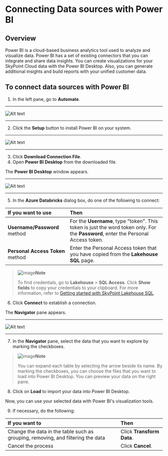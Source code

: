 # Connecting Data sources with Power BI

## Overview

Power BI is a cloud-based business analytics tool used to analyze and visualize data. Power BI has a set of existing connectors that you can integrate and share data insights. You can create visualizations for your SkyPoint Cloud data with the Power BI Desktop. Also, you can generate additional insights and build reports with your unified customer data.

## To connect data sources with Power BI

1. In the left pane, go to **Automate**.  

---

![Alt text](/doc_snippets/AutomatePowerBISetUP.png)  

---  

2. Click the **Setup** button to install Power BI on your system.  

---

![Alt text](/doc_snippets/LakehouseSQL_ConnectToPowerBI.png)  

---

3. Click **Download Connection File**.
4. Open **Power BI Desktop** from the downloaded file.

The **Power BI Desktop** window appears.

---

![Alt text](/doc_snippets/PowerBILogIn.png)

---

5. In the **Azure Databricks** dialog box, do one of the following to connect:


|If you want to use|Then|
| :--- | :--- |
|**Username/Password** method|For the **Username**, type "token". This token is just the word token only. For the **Password**, enter the Personal Access token.|
|**Personal Access Token** method|Enter the Personal Access token that you have copied from the **Lakehouse SQL** page.|

> ![image](/doc_snippets/Note_icon.png)**Note**
>
> To find credentials, go to **Lakehouse** > **SQL Access**. Click **Show fields** to copy your credentials to your clipboard. For more information, refer to [Getting started with SkyPoint Lakehouse SQL](lakehousesql.md).

6. Click **Connect** to establish a connection.  

The **Navigator** pane appears.

---

![Alt text](/doc_snippets/LakehouseSQL_ViewPowerBI.png)  

---

7. In the **Navigator** pane, select the data that you want to explore by marking the checkboxes.

> ![image](/doc_snippets/Note_icon.png)**Note**
>
> You can expand each table by selecting the arrow beside its name. By marking the checkboxes, you can choose the files that you want to load into Power BI Desktop. You can preview your data on the right pane.

8. Click on **Load** to import your data into Power BI Desktop.

Now, you can use your selected data with Power BI's visualization tools. 

9. If necessary, do the following:

|If you want to|Then|
| :- | :- |
|Change the data in the table such as grouping, removing, and filtering the data|Click **Transform Data**.|
|Cancel the process |Click **Cancel**.|
